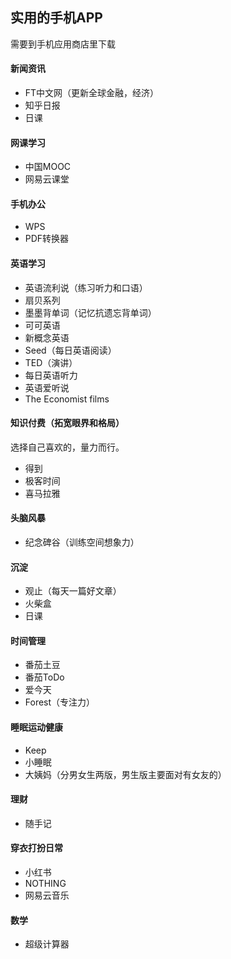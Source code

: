 ﻿## 实用的手机APP  
需要到手机应用商店里下载  
#### 新闻资讯  
- FT中文网（更新全球金融，经济）  
- 知乎日报  
- 日课  
#### 网课学习  
- 中国MOOC  
- 网易云课堂  
#### 手机办公  
- WPS  
- PDF转换器  
#### 英语学习  
- 英语流利说（练习听力和口语）  
- 扇贝系列  
- 墨墨背单词（记忆抗遗忘背单词）  
- 可可英语  
- 新概念英语  
- Seed（每日英语阅读）  
- TED（演讲）  
- 每日英语听力  
- 英语爱听说  
- The Economist films  
#### 知识付费（拓宽眼界和格局）  
选择自己喜欢的，量力而行。
- 得到  
- 极客时间  
- 喜马拉雅  
#### 头脑风暴  
- 纪念碑谷（训练空间想象力）  
#### 沉淀  
- 观止（每天一篇好文章）  
- 火柴盒  
- 日课  
#### 时间管理  
- 番茄土豆  
- 番茄ToDo  
- 爱今天  
- Forest（专注力）  
#### 睡眠运动健康  
- Keep  
- 小睡眠  
- 大姨妈（分男女生两版，男生版主要面对有女友的）  
#### 理财  
- 随手记  
#### 穿衣打扮日常  
- 小红书  
- NOTHING  
- 网易云音乐  
#### 数学  
- 超级计算器  
